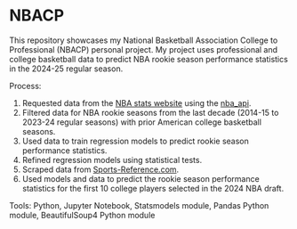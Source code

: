 # NBACP
This repository showcases my National Basketball Association College to Professional (NBACP) personal project.
My project uses professional and college basketball data to predict NBA rookie season performance statistics in the 2024-25 regular season. 

Process:
1. Requested data from the [NBA stats website](https://www.nba.com/stats) using the [nba_api](https://github.com/swar/nba_api).
2. Filtered data for NBA rookie seasons from the last decade (2014-15 to 2023-24 regular seasons) with prior American college basketball seasons.
3. Used data to train regression models to predict rookie season performance statistics.
4. Refined regression models using statistical tests.
5. Scraped data from [Sports-Reference.com](https://www.sports-reference.com/).
6. Used models and data to predict the rookie season performance statistics for the first 10 college players selected in the 2024 NBA draft.

Tools: Python, Jupyter Notebook, Statsmodels module, Pandas Python module, BeautifulSoup4 Python module 
